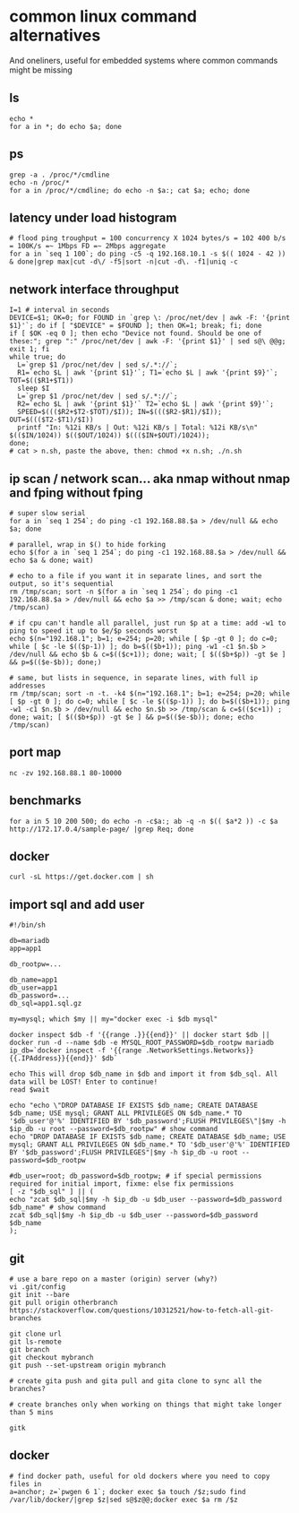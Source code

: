 # common linux command alternatives

And oneliners, useful for embedded systems where common commands might be missing

## ls

    echo *
    for a in *; do echo $a; done

## ps 

    grep -a . /proc/*/cmdline
    echo -n /proc/*
    for a in /proc/*/cmdline; do echo -n $a:; cat $a; echo; done

## latency under load histogram
	# flood ping troughput = 100 concurrency X 1024 bytes/s = 102 400 b/s = 100K/s =~ 1Mbps FD =~ 2Mbps aggregate
	for a in `seq 1 100`; do ping -c5 -q 192.168.10.1 -s $(( 1024 - 42 )) & done|grep max|cut -d\/ -f5|sort -n|cut -d\. -f1|uniq -c                
	
##  network interface throughput
	I=1 # interval in seconds  
	DEVICE=$1; OK=0; for FOUND in `grep \: /proc/net/dev | awk -F: '{print $1}'`; do if [ "$DEVICE" = $FOUND ]; then OK=1; break; fi; done
	if [ $OK -eq 0 ]; then echo "Device not found. Should be one of these:"; grep ":" /proc/net/dev | awk -F: '{print $1}' | sed s@\ @@g; exit 1; fi
	while true; do
	  L=`grep $1 /proc/net/dev | sed s/.*://`;
	  R1=`echo $L | awk '{print $1}'`; T1=`echo $L | awk '{print $9}'`; TOT=$(($R1+$T1))
	  sleep $I
	  L=`grep $1 /proc/net/dev | sed s/.*://`;
	  R2=`echo $L | awk '{print $1}'` T2=`echo $L | awk '{print $9}'`;
	  SPEED=$((($R2+$T2-$TOT)/$I)); IN=$((($R2-$R1)/$I)); OUT=$((($T2-$T1)/$I))
	  printf "In: %12i KB/s | Out: %12i KB/s | Total: %12i KB/s\n" $(($IN/1024)) $(($OUT/1024)) $((($IN+$OUT)/1024));
	done;
	# cat > n.sh, paste the above, then: chmod +x n.sh; ./n.sh

## ip scan / network scan... aka nmap without nmap and fping without fping
	# super slow serial
	for a in `seq 1 254`; do ping -c1 192.168.88.$a > /dev/null && echo $a; done

	# parallel, wrap in $() to hide forking 
	echo $(for a in `seq 1 254`; do ping -c1 192.168.88.$a > /dev/null && echo $a & done; wait)
	
	# echo to a file if you want it in separate lines, and sort the output, so it's sequential
	rm /tmp/scan; sort -n $(for a in `seq 1 254`; do ping -c1 192.168.88.$a > /dev/null && echo $a >> /tmp/scan & done; wait; echo /tmp/scan)
	
	# if cpu can't handle all parallel, just run $p at a time: add -w1 to ping to speed it up to $e/$p seconds worst
	echo $(n="192.168.1"; b=1; e=254; p=20; while [ $p -gt 0 ]; do c=0; while [ $c -le $(($p-1)) ]; do b=$(($b+1)); ping -w1 -c1 $n.$b > /dev/null && echo $b & c=$(($c+1)); done; wait; [ $(($b+$p)) -gt $e ] && p=$(($e-$b)); done;)
	
	# same, but lists in sequence, in separate lines, with full ip addresses
	rm /tmp/scan; sort -n -t. -k4 $(n="192.168.1"; b=1; e=254; p=20; while [ $p -gt 0 ]; do c=0; while [ $c -le $(($p-1)) ]; do b=$(($b+1)); ping -w1 -c1 $n.$b > /dev/null && echo $n.$b >> /tmp/scan & c=$(($c+1)) ; done; wait; [ $(($b+$p)) -gt $e ] && p=$(($e-$b)); done; echo /tmp/scan)
		
## port map
	nc -zv 192.168.88.1 80-10000

## benchmarks

	for a in 5 10 200 500; do echo -n -c$a:; ab -q -n $(( $a*2 )) -c $a http://172.17.0.4/sample-page/ |grep Req; done

## docker
	curl -sL https://get.docker.com | sh

## import sql and add user

	#!/bin/sh

	db=mariadb
	app=app1

	db_rootpw=...

	db_name=app1
	db_user=app1
	db_password=...
	db_sql=app1.sql.gz

	my=mysql; which $my || my="docker exec -i $db mysql"

	docker inspect $db -f '{{range .}}{{end}}' || docker start $db || docker run -d --name $db -e MYSQL_ROOT_PASSWORD=$db_rootpw mariadb
	ip_db=`docker inspect -f '{{range .NetworkSettings.Networks}}{{.IPAddress}}{{end}}' $db`

	echo This will drop $db_name in $db and import it from $db_sql. All data will be LOST! Enter to continue!
	read $wait

	echo "echo \"DROP DATABASE IF EXISTS $db_name; CREATE DATABASE $db_name; USE mysql; GRANT ALL PRIVILEGES ON $db_name.* TO '$db_user'@'%' IDENTIFIED BY '$db_password';FLUSH PRIVILEGES\"|$my -h $ip_db -u root --password=$db_rootpw" # show command
	echo "DROP DATABASE IF EXISTS $db_name; CREATE DATABASE $db_name; USE mysql; GRANT ALL PRIVILEGES ON $db_name.* TO '$db_user'@'%' IDENTIFIED BY '$db_password';FLUSH PRIVILEGES"|$my -h $ip_db -u root --password=$db_rootpw

	#db_user=root; db_password=$db_rootpw; # if special permissions required for initial import, fixme: else fix permissions
	[ -z "$db_sql" ] || (
	echo "zcat $db_sql|$my -h $ip_db -u $db_user --password=$db_password $db_name" # show command
	zcat $db_sql|$my -h $ip_db -u $db_user --password=$db_password $db_name
	);

## git
	# use a bare repo on a master (origin) server (why?)
	vi .git/config
	git init --bare
	git pull origin otherbranch
	https://stackoverflow.com/questions/10312521/how-to-fetch-all-git-branches
	
	git clone url
	git ls-remote
	git branch
	git checkout mybranch
	git push --set-upstream origin mybranch
	
	# create gita push and gita pull and gita clone to sync all the branches? 
	
	# create branches only when working on things that might take longer than 5 mins
	
	gitk

## docker

	# find docker path, useful for old dockers where you need to copy files in
	a=anchor; z=`pwgen 6 1`; docker exec $a touch /$z;sudo find /var/lib/docker/|grep $z|sed s@$z@@;docker exec $a rm /$z

